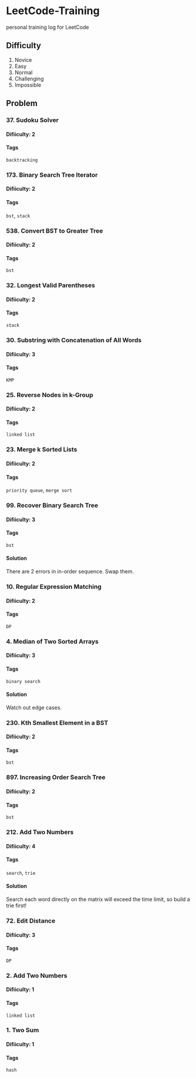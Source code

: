 # LeetCode-Training
personal training log for LeetCode

## Difficulty
1. Novice
2. Easy
3. Normal
4. Challenging
5. Impossible

## Problem 

### 37. Sudoku Solver
#### Difiiculty: 2
#### Tags
`backtracking`

### 173. Binary Search Tree Iterator
#### Difiiculty: 2
#### Tags
`bst`, `stack`

### 538. Convert BST to Greater Tree
#### Difiiculty: 2
#### Tags
`bst`

### 32. Longest Valid Parentheses
#### Difiiculty: 2
#### Tags
`stack`

### 30. Substring with Concatenation of All Words
#### Difiiculty: 3
#### Tags
`KMP`

### 25. Reverse Nodes in k-Group
#### Difiiculty: 2
#### Tags
`linked list`

### 23. Merge k Sorted Lists
#### Difiiculty: 2
#### Tags
`priority queue`, `merge sort`

### 99. Recover Binary Search Tree
#### Difiiculty: 3
#### Tags
`bst`
#### Solution
There are 2 errors in in-order sequence. Swap them.

### 10. Regular Expression Matching
#### Difiiculty: 2
#### Tags
`DP`

### 4. Median of Two Sorted Arrays
#### Difiiculty: 3
#### Tags
`binary search`
#### Solution
Watch out edge cases.

### 230. Kth Smallest Element in a BST
#### Difiiculty: 2
#### Tags
`bst`

### 897. Increasing Order Search Tree
#### Difiiculty: 2
#### Tags
`bst`

### 212. Add Two Numbers
#### Difiiculty: 4
#### Tags
`search`, `trie`
#### Solution
Search each word directly on the matrix will exceed the time limit, so build a trie first!

### 72. Edit Distance
#### Difiiculty: 3
#### Tags
`DP`

### 2. Add Two Numbers
#### Difiiculty: 1
#### Tags
`linked list`

### 1. Two Sum
#### Difiiculty: 1
#### Tags
`hash`


